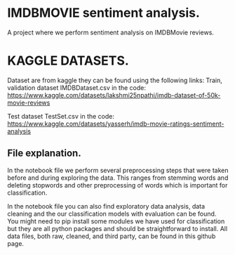 # IMDBMOVIE sentiment analysis.
A project where we perform sentiment analysis on IMDBMovie reviews.
# KAGGLE DATASETS.
Dataset are from kaggle they can be found using the following links:
Train, validation dataset IMDBDataset.csv in the code: https://www.kaggle.com/datasets/lakshmi25npathi/imdb-dataset-of-50k-movie-reviews

Test dataset TestSet.csv in the code: https://www.kaggle.com/datasets/yasserh/imdb-movie-ratings-sentiment-analysis
## File explanation.
In the notebook file we perform several preprocessing steps that were taken before and during exploring the data. 
This ranges from stemming words and deleting stopwords and other preprocessing of words which is important for classification. 

In the notebook file you can also find exploratory data analysis, data cleaning and the our classification models with evaluation can be found.
You might need to pip install some modules we have used for classification but they are all python packages and should be straightforward to install.
All data files, both raw, cleaned, and third party, can be found in this github page.
